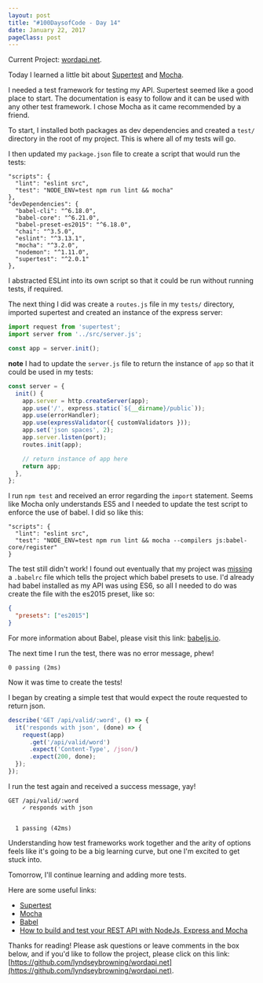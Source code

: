 ```yaml
---
layout: post
title: "#100DaysofCode - Day 14"
date: January 22, 2017
pageClass: post
---
```


Current Project: [wordapi.net](https://github.com/lyndseybrowning/wordapi.net).

Today I learned a little bit about [Supertest](https://github.com/visionmedia/supertest) and [Mocha](http://mochajs.org/).

I needed a test framework for testing my API. Supertest seemed like a good place to start. The documentation is easy to follow and it can be used with any other test framework. I chose Mocha as it came recommended by a friend.

To start, I installed both packages as dev dependencies and created a ```test/``` directory in the root of my project. This is where all of my tests will go.

I then updated my ```package.json``` file to create a script that would run the tests:

```
"scripts": {
  "lint": "eslint src",
  "test": "NODE_ENV=test npm run lint && mocha"
},
"devDependencies": {
  "babel-cli": "^6.18.0",
  "babel-core": "^6.21.0",
  "babel-preset-es2015": "^6.18.0",
  "chai": "^3.5.0",
  "eslint": "^3.13.1",
  "mocha": "^3.2.0",
  "nodemon": "^1.11.0",
  "supertest": "^2.0.1"
},
```

I abstracted ESLint into its own script so that it could be run without running tests, if required.

The next thing I did was create a ```routes.js``` file in my ```tests/``` directory, imported supertest and created an instance of the express server:

```javascript
import request from 'supertest';
import server from '../src/server.js';

const app = server.init();
```

**note** I had to update the ```server.js``` file to return the instance of ```app``` so that it could be used in my tests:

```javascript
const server = {
  init() {
    app.server = http.createServer(app);
    app.use('/', express.static(`${__dirname}/public`));
    app.use(errorHandler);
    app.use(expressValidator({ customValidators }));
    app.set('json spaces', 2);
    app.server.listen(port);
    routes.init(app);

    // return instance of app here
    return app;
  },
};
```

I run ```npm test``` and received an error regarding the ```import``` statement. Seems like Mocha only understands ES5 and I needed to update the test script to enforce the use of babel. I did so like this:

```
"scripts": {
  "lint": "eslint src",
  "test": "NODE_ENV=test npm run lint && mocha --compilers js:babel-core/register"
}
```

The test still didn't work! I found out eventually that my project was [missing](http://stackoverflow.com/questions/35040978/babel-unexpected-token-import-when-running-mocha-tests) a ```.babelrc``` file which tells the project which babel presets to use. I'd already had babel installed as my API was using ES6, so all I needed to do was create the file with the es2015 preset, like so:

```json
{
  "presets": ["es2015"]
}
```

For more information about Babel, please visit this link: [babeljs.io](https://babeljs.io/).

The next time I run the test, there was no error message, phew!

```
0 passing (2ms)
```

Now it was time to create the tests!

I began by creating a simple test that would expect the route requested to return json.

```javascript
describe('GET /api/valid/:word', () => {
  it('responds with json', (done) => {
    request(app)
      .get('/api/valid/word')
      .expect('Content-Type', /json/)
      .expect(200, done);
  });
});
```

I run the test again and received a success message, yay!

```
GET /api/valid/:word
    ✓ responds with json


  1 passing (42ms)
```

Understanding how test frameworks work together and the arity of options feels like it's going to be a big learning curve, but one I'm excited to get stuck into.

Tomorrow, I'll continue learning and adding more tests.

Here are some useful links:

- [Supertest](https://github.com/visionmedia/supertest)
- [Mocha](http://mochajs.org/)
- [Babel](https://babeljs.io/)
- [How to build and test your REST API with NodeJs, Express and Mocha](https://thewayofcode.wordpress.com/tag/supertest/)

Thanks for reading! Please ask questions or leave comments in the box below, and if you'd like to follow the project, please click on this link: [https://github.com/lyndseybrowning/wordapi.net](https://github.com/lyndseybrowning/wordapi.net).
